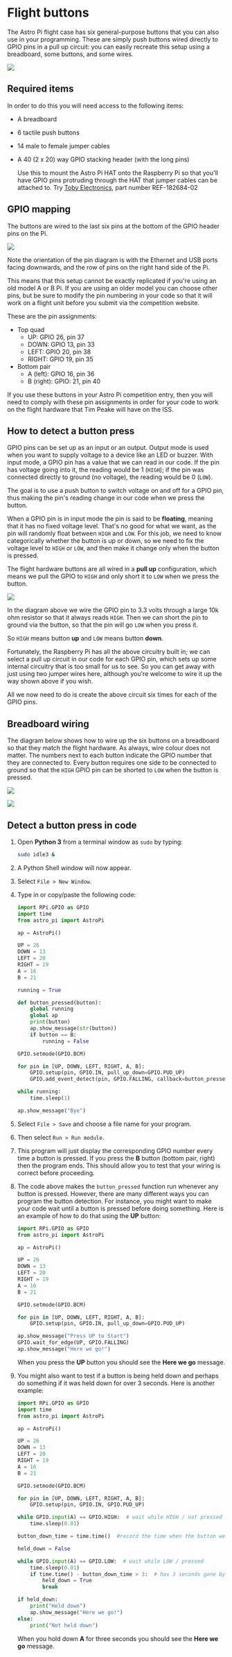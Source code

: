 # Flight buttons

The Astro Pi flight case has six general-purpose buttons that you can also use in your programming. These are simply push buttons wired directly to GPIO pins in a pull up circuit: you can easily recreate this setup using a breadboard, some buttons, and some wires.

![](images/flight_buttons.jpg)

## Required items

In order to do this you will need access to the following items:

- A breadboard
- 6 tactile push buttons
- 14 male to female jumper cables
- A 40 (2 x 20) way GPIO stacking header (with the long pins)

    Use this to mount the Astro Pi HAT onto the Raspberry Pi so that you'll have GPIO pins protruding through the HAT that jumper cables can be attached to.
    Try [Toby Electronics](http://www.toby.co.uk/content/catalogue/products.aspx?series=REF-18xxxx-0x), part number REF-182684-02
  
## GPIO mapping

The buttons are wired to the last six pins at the bottom of the GPIO header pins on the Pi.

![](images/buttons_GPIO.png)
  
Note the orientation of the pin diagram is with the Ethernet and USB ports facing downwards, and the row of pins on the right hand side of the Pi.
  
This means that this setup cannot be exactly replicated if you're using an old model A or B Pi. If you are using an older model you can choose other pins, but be sure to modify the pin numbering in your code so that it will work on a flight unit before you submit via the competition website.

These are the pin assignments:

- Top quad
    - UP: GPIO 26, pin 37
    - DOWN: GPIO 13, pin 33
    - LEFT: GPIO 20, pin 38
    - RIGHT: GPIO 19, pin 35
- Bottom pair
    - A (left): GPIO 16, pin 36
    - B (right): GPIO: 21, pin 40

If you use these buttons in your Astro Pi competition entry, then you will need to comply with these pin assignments in order for your code to work on the flight hardware that Tim Peake will have on the ISS.
  
## How to detect a button press

GPIO pins can be set up as an input or an output. Output mode is used when you want to supply voltage to a device like an LED or buzzer. With input mode, a GPIO pin has a value that we can read in our code. If the pin has voltage going into it, the reading would be 1 (`HIGH`); if the pin was connected directly to ground (no voltage), the reading would be 0 (`LOW`).

The goal is to use a push button to switch voltage on and off for a GPIO pin, thus making the pin's reading change in our code when we press the button.

When a GPIO pin is in input mode the pin is said to be **floating**, meaning that it has no fixed voltage level. That's no good for what we want, as the pin will randomly float between `HIGH` and `LOW`. For this job, we need to know categorically whether the button is up or down, so we need to fix the voltage level to `HIGH` or `LOW`, and then make it change only when the button is pressed.

The flight hardware buttons are all wired in a **pull up** configuration, which means we pull the GPIO to `HIGH` and only short it to `LOW` when we press the button.

![](images/pull_up.png)
  
In the diagram above we wire the GPIO pin to 3.3 volts through a large 10k ohm resistor so that it always reads `HIGH`. Then we can short the pin to ground via the button, so that the pin will go `LOW` when you press it.
  
So `HIGH` means button **up** and `LOW` means button **down**.
  
Fortunately, the Raspberry Pi has all the above circuitry built in; we can select a pull up circuit in our code for each GPIO pin, which sets up some internal circuitry that is too small for us to see. So you can get away with just using two jumper wires here, although you're welcome to wire it up the way shown above if you wish.

All we now need to do is create the above circuit six times for each of the GPIO pins.
  
## Breadboard wiring

The diagram below shows how to wire up the six buttons on a breadboard so that they match the flight hardware. As always, wire colour does not matter. The numbers next to each button indicate the GPIO number that they are connected to. Every button requires one side to be connected to ground so that the `HIGH` GPIO pin can be shorted to `LOW` when the button is pressed.

![](images/buttons_breadboard.png)

![](images/buttons_GPIO_small.png)

## Detect a button press in code

1. Open **Python 3** from a terminal window as `sudo` by typing:
  
    ```bash
    sudo idle3 &
    ```

1. A Python Shell window will now appear.
1. Select `File > New Window`.
1. Type in or copy/paste the following code:

    ```python
    import RPi.GPIO as GPIO
    import time
    from astro_pi import AstroPi
    
    ap = AstroPi()
    
    UP = 26
    DOWN = 13
    LEFT = 20
    RIGHT = 19
    A = 16
    B = 21  
    
    running = True
    
    def button_pressed(button):
        global running
        global ap
        print(button)
        ap.show_message(str(button))
        if button == B:
            running = False
    
    GPIO.setmode(GPIO.BCM)
    
    for pin in [UP, DOWN, LEFT, RIGHT, A, B]:
        GPIO.setup(pin, GPIO.IN, pull_up_down=GPIO.PUD_UP)
        GPIO.add_event_detect(pin, GPIO.FALLING, callback=button_pressed, bouncetime=100)
    
    while running:
        time.sleep(1)
    
    ap.show_message("Bye")
    ```

1. Select `File > Save` and choose a file name for your program.
1. Then select `Run > Run module`.
1. This program will just display the corresponding GPIO number every time a button is pressed. If you press the **B** button (bottom pair, right) then the program ends. This should allow you to test that your wiring is correct before proceeding.
1. The code above makes the `button_pressed` function run whenever any button is pressed. However, there are many different ways you can program the button detection. For instance, you might want to make your code wait until a button is pressed before doing something. Here is an example of how to do that using the **UP** button: 

    ```python
    import RPi.GPIO as GPIO
    from astro_pi import AstroPi
    
    ap = AstroPi()
    
    UP = 26
    DOWN = 13
    LEFT = 20
    RIGHT = 19
    A = 16
    B = 21  
    
    GPIO.setmode(GPIO.BCM)
    
    for pin in [UP, DOWN, LEFT, RIGHT, A, B]:
        GPIO.setup(pin, GPIO.IN, pull_up_down=GPIO.PUD_UP)
    
    ap.show_message("Press UP to Start")
    GPIO.wait_for_edge(UP, GPIO.FALLING)
    ap.show_message("Here we go!")
    ```
  
    When you press the **UP** button you should see the **Here we go** message.

1. You might also want to test if a button is being held down and perhaps do something if it was held down for over 3 seconds. Here is another example:

    ```python
    import RPi.GPIO as GPIO
    import time
    from astro_pi import AstroPi
    
    ap = AstroPi()
    
    UP = 26
    DOWN = 13
    LEFT = 20
    RIGHT = 19
    A = 16
    B = 21  
    
    GPIO.setmode(GPIO.BCM)
    
    for pin in [UP, DOWN, LEFT, RIGHT, A, B]:
        GPIO.setup(pin, GPIO.IN, GPIO.PUD_UP)
    
    while GPIO.input(A) == GPIO.HIGH:  # wait while HIGH / not pressed
        time.sleep(0.01)
    
    button_down_time = time.time()  #record the time when the button went down
    
    held_down = False
    
    while GPIO.input(A) == GPIO.LOW:  # wait while LOW / pressed
        time.sleep(0.01)
        if time.time() - button_down_time > 3:  # has 3 seconds gone by?
            held_down = True
            break
    
    if held_down:
        print("Held down")
        ap.show_message("Here we go!")
    else:
        print("Not held down")
    ```
  
    When you hold down **A** for three seconds you should see the **Here we go** message.
